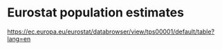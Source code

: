 # Eurostat population estimates

https://ec.europa.eu/eurostat/databrowser/view/tps00001/default/table?lang=en

